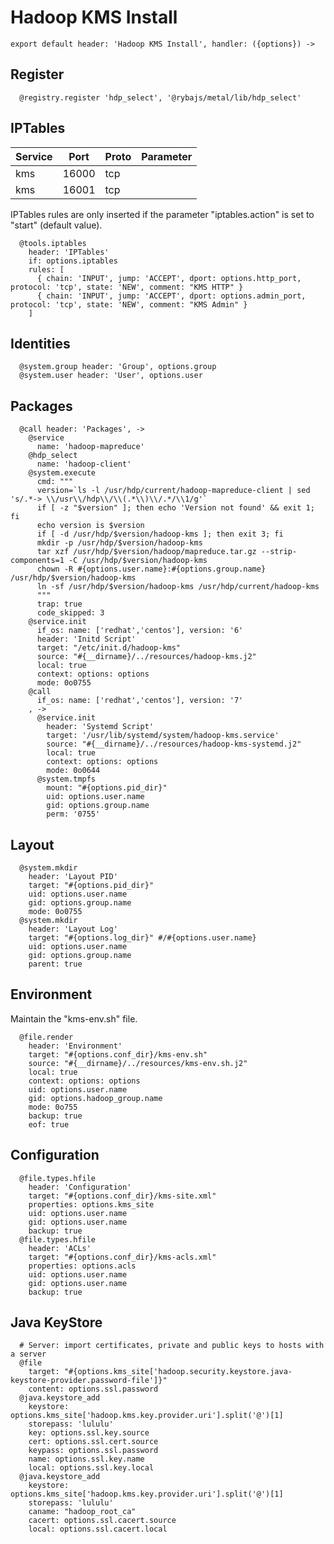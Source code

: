 
# Hadoop KMS Install

    export default header: 'Hadoop KMS Install', handler: ({options}) ->

## Register

      @registry.register 'hdp_select', '@rybajs/metal/lib/hdp_select'

## IPTables

| Service  | Port  | Proto | Parameter                  |
| -------- | ----- | ----- | -------------------------- |
| kms      | 16000 | tcp   |                            |
| kms      | 16001 | tcp   |                            |

IPTables rules are only inserted if the parameter "iptables.action" is set to
"start" (default value).

      @tools.iptables
        header: 'IPTables'
        if: options.iptables
        rules: [
          { chain: 'INPUT', jump: 'ACCEPT', dport: options.http_port, protocol: 'tcp', state: 'NEW', comment: "KMS HTTP" }
          { chain: 'INPUT', jump: 'ACCEPT', dport: options.admin_port, protocol: 'tcp', state: 'NEW', comment: "KMS Admin" }
        ]

## Identities

      @system.group header: 'Group', options.group
      @system.user header: 'User', options.user

## Packages

      @call header: 'Packages', ->
        @service
          name: 'hadoop-mapreduce'
        @hdp_select
          name: 'hadoop-client'
        @system.execute
          cmd: """
          version=`ls -l /usr/hdp/current/hadoop-mapreduce-client | sed 's/.*-> \\/usr\\/hdp\\/\\(.*\\)\\/.*/\\1/g'`
          if [ -z "$version" ]; then echo 'Version not found' && exit 1; fi
          echo version is $version
          if [ -d /usr/hdp/$version/hadoop-kms ]; then exit 3; fi
          mkdir -p /usr/hdp/$version/hadoop-kms
          tar xzf /usr/hdp/$version/hadoop/mapreduce.tar.gz --strip-components=1 -C /usr/hdp/$version/hadoop-kms
          chown -R #{options.user.name}:#{options.group.name} /usr/hdp/$version/hadoop-kms
          ln -sf /usr/hdp/$version/hadoop-kms /usr/hdp/current/hadoop-kms
          """
          trap: true
          code_skipped: 3
        @service.init
          if_os: name: ['redhat','centos'], version: '6'
          header: 'Initd Script'
          target: "/etc/init.d/hadoop-kms"
          source: "#{__dirname}/../resources/hadoop-kms.j2"
          local: true
          context: options: options
          mode: 0o0755
        @call
          if_os: name: ['redhat','centos'], version: '7'
        , ->
          @service.init
            header: 'Systemd Script'
            target: '/usr/lib/systemd/system/hadoop-kms.service'
            source: "#{__dirname}/../resources/hadoop-kms-systemd.j2"
            local: true
            context: options: options
            mode: 0o0644
          @system.tmpfs
            mount: "#{options.pid_dir}"
            uid: options.user.name
            gid: options.group.name
            perm: '0755'

## Layout

      @system.mkdir
        header: 'Layout PID'
        target: "#{options.pid_dir}"
        uid: options.user.name
        gid: options.group.name
        mode: 0o0755
      @system.mkdir
        header: 'Layout Log'
        target: "#{options.log_dir}" #/#{options.user.name}
        uid: options.user.name
        gid: options.group.name
        parent: true

## Environment

Maintain the "kms-env.sh" file.

      @file.render
        header: 'Environment'
        target: "#{options.conf_dir}/kms-env.sh"
        source: "#{__dirname}/../resources/kms-env.sh.j2"
        local: true
        context: options: options
        uid: options.user.name
        gid: options.hadoop_group.name
        mode: 0o755
        backup: true
        eof: true

## Configuration

      @file.types.hfile
        header: 'Configuration'
        target: "#{options.conf_dir}/kms-site.xml"
        properties: options.kms_site
        uid: options.user.name
        gid: options.user.name
        backup: true
      @file.types.hfile
        header: 'ACLs'
        target: "#{options.conf_dir}/kms-acls.xml"
        properties: options.acls
        uid: options.user.name
        gid: options.user.name
        backup: true

## Java KeyStore

      # Server: import certificates, private and public keys to hosts with a server
      @file
        target: "#{options.kms_site['hadoop.security.keystore.java-keystore-provider.password-file']}"
        content: options.ssl.password
      @java.keystore_add
        keystore: options.kms_site['hadoop.kms.key.provider.uri'].split('@')[1]
        storepass: 'lululu'
        key: options.ssl.key.source
        cert: options.ssl.cert.source
        keypass: options.ssl.password
        name: options.ssl.key.name
        local: options.ssl.key.local
      @java.keystore_add
        keystore: options.kms_site['hadoop.kms.key.provider.uri'].split('@')[1]
        storepass: 'lululu'
        caname: "hadoop_root_ca"
        cacert: options.ssl.cacert.source
        local: options.ssl.cacert.local

